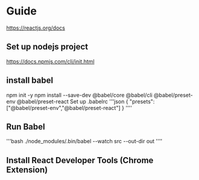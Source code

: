# Guide
https://reactjs.org/docs

## Set up nodejs project
https://docs.npmjs.com/cli/init.html

## install babel
npm init -y
npm install --save-dev @babel/core @babel/cli @babel/preset-env @babel/preset-react
Set up .babelrc
'''json
{
    "presets": ["@babel/preset-env","@babel/preset-react"]
}
''''

## Run Babel
'''bash
./node_modules/.bin/babel --watch src --out-dir out
''''

## Install React Developer Tools (Chrome Extension)